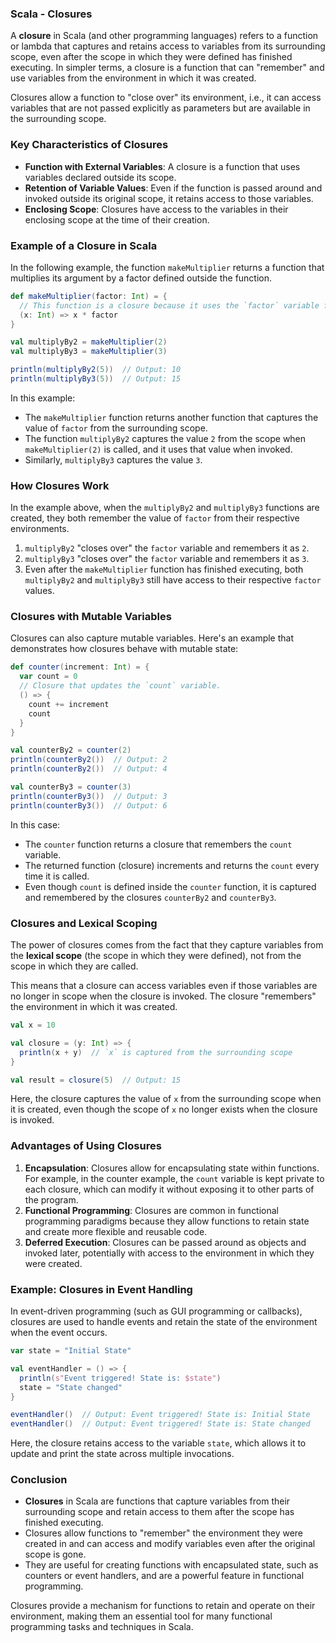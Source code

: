### Scala - Closures

A **closure** in Scala (and other programming languages) refers to a function or lambda that captures and retains access to variables from its surrounding scope, even after the scope in which they were defined has finished executing. In simpler terms, a closure is a function that can "remember" and use variables from the environment in which it was created.

Closures allow a function to "close over" its environment, i.e., it can access variables that are not passed explicitly as parameters but are available in the surrounding scope.

### Key Characteristics of Closures
- **Function with External Variables**: A closure is a function that uses variables declared outside its scope.
- **Retention of Variable Values**: Even if the function is passed around and invoked outside its original scope, it retains access to those variables.
- **Enclosing Scope**: Closures have access to the variables in their enclosing scope at the time of their creation.

### Example of a Closure in Scala

In the following example, the function `makeMultiplier` returns a function that multiplies its argument by a factor defined outside the function.

```scala
def makeMultiplier(factor: Int) = {
  // This function is a closure because it uses the `factor` variable from the enclosing scope.
  (x: Int) => x * factor
}

val multiplyBy2 = makeMultiplier(2)
val multiplyBy3 = makeMultiplier(3)

println(multiplyBy2(5))  // Output: 10
println(multiplyBy3(5))  // Output: 15
```

In this example:
- The `makeMultiplier` function returns another function that captures the value of `factor` from the surrounding scope.
- The function `multiplyBy2` captures the value `2` from the scope when `makeMultiplier(2)` is called, and it uses that value when invoked.
- Similarly, `multiplyBy3` captures the value `3`.

### How Closures Work

In the example above, when the `multiplyBy2` and `multiplyBy3` functions are created, they both remember the value of `factor` from their respective environments.

1. `multiplyBy2` "closes over" the `factor` variable and remembers it as `2`.
2. `multiplyBy3` "closes over" the `factor` variable and remembers it as `3`.
3. Even after the `makeMultiplier` function has finished executing, both `multiplyBy2` and `multiplyBy3` still have access to their respective `factor` values.

### Closures with Mutable Variables

Closures can also capture mutable variables. Here's an example that demonstrates how closures behave with mutable state:

```scala
def counter(increment: Int) = {
  var count = 0
  // Closure that updates the `count` variable.
  () => {
    count += increment
    count
  }
}

val counterBy2 = counter(2)
println(counterBy2())  // Output: 2
println(counterBy2())  // Output: 4

val counterBy3 = counter(3)
println(counterBy3())  // Output: 3
println(counterBy3())  // Output: 6
```

In this case:
- The `counter` function returns a closure that remembers the `count` variable.
- The returned function (closure) increments and returns the `count` every time it is called.
- Even though `count` is defined inside the `counter` function, it is captured and remembered by the closures `counterBy2` and `counterBy3`.

### Closures and Lexical Scoping

The power of closures comes from the fact that they capture variables from the **lexical scope** (the scope in which they were defined), not from the scope in which they are called.

This means that a closure can access variables even if those variables are no longer in scope when the closure is invoked. The closure "remembers" the environment in which it was created.

```scala
val x = 10

val closure = (y: Int) => {
  println(x + y)  // `x` is captured from the surrounding scope
}

val result = closure(5)  // Output: 15
```

Here, the closure captures the value of `x` from the surrounding scope when it is created, even though the scope of `x` no longer exists when the closure is invoked.

### Advantages of Using Closures

1. **Encapsulation**: Closures allow for encapsulating state within functions. For example, in the counter example, the `count` variable is kept private to each closure, which can modify it without exposing it to other parts of the program.
2. **Functional Programming**: Closures are common in functional programming paradigms because they allow functions to retain state and create more flexible and reusable code.
3. **Deferred Execution**: Closures can be passed around as objects and invoked later, potentially with access to the environment in which they were created.

### Example: Closures in Event Handling

In event-driven programming (such as GUI programming or callbacks), closures are used to handle events and retain the state of the environment when the event occurs.

```scala
var state = "Initial State"

val eventHandler = () => {
  println(s"Event triggered! State is: $state")
  state = "State changed"
}

eventHandler()  // Output: Event triggered! State is: Initial State
eventHandler()  // Output: Event triggered! State is: State changed
```

Here, the closure retains access to the variable `state`, which allows it to update and print the state across multiple invocations.

### Conclusion

- **Closures** in Scala are functions that capture variables from their surrounding scope and retain access to them after the scope has finished executing.
- Closures allow functions to "remember" the environment they were created in and can access and modify variables even after the original scope is gone.
- They are useful for creating functions with encapsulated state, such as counters or event handlers, and are a powerful feature in functional programming.

Closures provide a mechanism for functions to retain and operate on their environment, making them an essential tool for many functional programming tasks and techniques in Scala.
